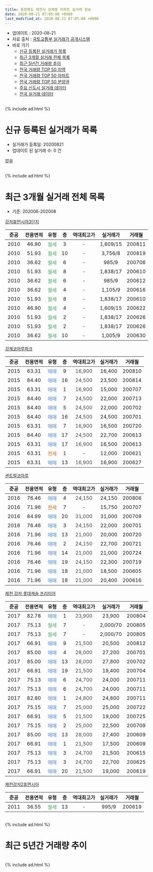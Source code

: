 ```yaml
---
title: 충청북도 제천시 강제동 아파트 실거래 정보
date: 2020-08-21 07:05:08 +0900
last_modified_at: 2020-08-21 07:05:08 +0900
---
```


* 업데이트 : 2020-08-21
* 자료 출처 : [국토교통부 실거래가 공개시스템](http://rt.molit.go.kr)
* 바로 가기
    * [신규 등록된 실거래가 목록](#신규-등록된-실거래가-목록)
    * [최근 3개월 실거래 전체 목록](#최근-3개월-실거래-전체-목록)
    * [최근 5년간 거래량 추이](#최근-5년간-거래량-추이)
    * [전국 거래량 TOP 50 지역](https://inasie.github.io/apt-trade-info/최근-3개월-전국에서-가장-거래가-많이-발생한-지역)
    * [전국 거래량 TOP 50 아파트](https://inasie.github.io/apt-trade-info/최근-3개월-전국에서-가장-거래가-많이-발생한-아파트)
    * [전국 거래량 TOP 50 분양권](https://inasie.github.io/apt-trade-info/최근-3개월-전국에서-가장-거래가-많이-발생한-분양권)
    * [주요 신도시 실거래 데이터](https://inasie.github.io/apt-trade-info/주요-신도시)
    * [전국 실거래 데이터](https://inasie.github.io/apt-trade-info/전국)
<br>
{% include ad.html %}
<br>

# 신규 등록된 실거래가 목록
* 실거래가 등록일: 20200821
* 업데이트 된 실거래 수: 0 건

없음

<br>
{% include ad.html %}
<br>

# 최근 3개월 실거래 전체 목록
* 기준: 202006-202008


[강저휴먼시아3단지](https://search.naver.com/search.naver?query=%EC%B6%A9%EC%B2%AD%EB%B6%81%EB%8F%84+%EC%A0%9C%EC%B2%9C%EC%8B%9C+%EA%B0%95%EC%A0%9C%EB%8F%99+%EA%B0%95%EC%A0%80%ED%9C%B4%EB%A8%BC%EC%8B%9C%EC%95%843%EB%8B%A8%EC%A7%80)

|준공|전용면적|유형|층|역대최고가|실거래가|거래월|
|:---:|:---:|:---:|:---:|:---:|:---:|:---:|
|2010|46.90|<span style="color:#34a853">월세</span>|3|<span style="color:#444444">-</span>|1,609/15|200811|
|2010|51.93|<span style="color:#34a853">월세</span>|10|<span style="color:#444444">-</span>|3,756/8|200819|
|2010|36.62|<span style="color:#34a853">월세</span>|6|<span style="color:#444444">-</span>|985/9|200706|
|2010|51.93|<span style="color:#34a853">월세</span>|8|<span style="color:#444444">-</span>|1,838/17|200610|
|2010|36.62|<span style="color:#34a853">월세</span>|6|<span style="color:#444444">-</span>|985/9|200612|
|2010|36.62|<span style="color:#34a853">월세</span>|4|<span style="color:#444444">-</span>|1,105/9|200616|
|2010|51.93|<span style="color:#34a853">월세</span>|8|<span style="color:#444444">-</span>|1,838/17|200610|
|2010|46.90|<span style="color:#34a853">월세</span>|4|<span style="color:#444444">-</span>|1,609/15|200622|
|2010|51.93|<span style="color:#34a853">월세</span>|2|<span style="color:#444444">-</span>|1,838/17|200626|
|2010|51.93|<span style="color:#34a853">월세</span>|2|<span style="color:#444444">-</span>|1,838/17|200626|
|2010|36.62|<span style="color:#34a853">월세</span>|10|<span style="color:#444444">-</span>|1,005/9|200630|

[강제코아루파크](https://search.naver.com/search.naver?query=%EC%B6%A9%EC%B2%AD%EB%B6%81%EB%8F%84+%EC%A0%9C%EC%B2%9C%EC%8B%9C+%EA%B0%95%EC%A0%9C%EB%8F%99+%EA%B0%95%EC%A0%9C%EC%BD%94%EC%95%84%EB%A3%A8%ED%8C%8C%ED%81%AC)

|준공|전용면적|유형|층|역대최고가|실거래가|거래월|
|:---:|:---:|:---:|:---:|:---:|:---:|:---:|
|2015|63.31|<span style="color:#4285f3">매매</span>|9|<span style="color:#444444">16,900</span>|16,400|200810|
|2015|84.40|<span style="color:#4285f3">매매</span>|16|<span style="color:#444444">24,500</span>|23,500|200814|
|2015|63.31|<span style="color:#4285f3">매매</span>|1|<span style="color:#444444">16,900</span>|15,000|200707|
|2015|84.40|<span style="color:#4285f3">매매</span>|7|<span style="color:#444444">24,500</span>|22,000|200713|
|2015|84.40|<span style="color:#4285f3">매매</span>|5|<span style="color:#444444">24,500</span>|22,000|200702|
|2015|84.40|<span style="color:#4285f3">매매</span>|16|<span style="color:#444444">24,500</span>|24,500|200701|
|2015|63.31|<span style="color:#4285f3">매매</span>|7|<span style="color:#444444">16,900</span>|16,500|200720|
|2015|84.40|<span style="color:#4285f3">매매</span>|17|<span style="color:#444444">24,500</span>|22,700|200613|
|2015|63.31|<span style="color:#4285f3">매매</span>|17|<span style="color:#444444">16,900</span>|16,500|200613|
|2015|63.31|<span style="color:#ff5a00">전세</span>|1|<span style="color:#444444">-</span>|12,000|200621|
|2015|63.31|<span style="color:#4285f3">매매</span>|13|<span style="color:#444444">16,900</span>|16,900|200627|

[센트럴코아루](https://search.naver.com/search.naver?query=%EC%B6%A9%EC%B2%AD%EB%B6%81%EB%8F%84+%EC%A0%9C%EC%B2%9C%EC%8B%9C+%EA%B0%95%EC%A0%9C%EB%8F%99+%EC%84%BC%ED%8A%B8%EB%9F%B4%EC%BD%94%EC%95%84%EB%A3%A8)

|준공|전용면적|유형|층|역대최고가|실거래가|거래월|
|:---:|:---:|:---:|:---:|:---:|:---:|:---:|
|2016|76.46|<span style="color:#4285f3">매매</span>|4|<span style="color:#444444">24,150</span>|24,150|200806|
|2016|71.96|<span style="color:#ff5a00">전세</span>|7|<span style="color:#444444">-</span>|15,750|200707|
|2016|84.99|<span style="color:#4285f3">매매</span>|20|<span style="color:#444444">31,000</span>|31,000|200709|
|2016|76.46|<span style="color:#4285f3">매매</span>|3|<span style="color:#444444">24,150</span>|22,000|200701|
|2016|71.96|<span style="color:#4285f3">매매</span>|13|<span style="color:#444444">21,000</span>|20,000|200720|
|2016|76.46|<span style="color:#4285f3">매매</span>|2|<span style="color:#444444">24,150</span>|22,700|200721|
|2016|71.96|<span style="color:#4285f3">매매</span>|14|<span style="color:#444444">21,000</span>|21,000|200724|
|2016|76.46|<span style="color:#4285f3">매매</span>|19|<span style="color:#444444">24,150</span>|22,300|200719|
|2016|71.96|<span style="color:#4285f3">매매</span>|18|<span style="color:#444444">21,000</span>|18,500|200605|
|2016|71.96|<span style="color:#4285f3">매매</span>|18|<span style="color:#444444">21,000</span>|20,400|200616|

[제천 강저 롯데캐슬 프리미어](https://search.naver.com/search.naver?query=%EC%B6%A9%EC%B2%AD%EB%B6%81%EB%8F%84+%EC%A0%9C%EC%B2%9C%EC%8B%9C+%EA%B0%95%EC%A0%9C%EB%8F%99+%EC%A0%9C%EC%B2%9C+%EA%B0%95%EC%A0%80+%EB%A1%AF%EB%8D%B0%EC%BA%90%EC%8A%AC+%ED%94%84%EB%A6%AC%EB%AF%B8%EC%96%B4)

|준공|전용면적|유형|층|역대최고가|실거래가|거래월|
|:---:|:---:|:---:|:---:|:---:|:---:|:---:|
|2017|82.78|<span style="color:#4285f3">매매</span>|1|<span style="color:#444444">23,900</span>|23,900|200804|
|2017|75.13|<span style="color:#34a853">월세</span>|7|<span style="color:#444444">-</span>|2,000/70|200805|
|2017|75.13|<span style="color:#34a853">월세</span>|7|<span style="color:#444444">-</span>|2,000/70|200805|
|2017|66.91|<span style="color:#4285f3">매매</span>|9|<span style="color:#444444">21,500</span>|20,500|200812|
|2017|85.00|<span style="color:#4285f3">매매</span>|4|<span style="color:#444444">28,000</span>|27,200|200701|
|2017|85.00|<span style="color:#4285f3">매매</span>|13|<span style="color:#444444">28,000</span>|27,800|200702|
|2017|66.91|<span style="color:#4285f3">매매</span>|19|<span style="color:#444444">21,500</span>|19,400|200704|
|2017|75.13|<span style="color:#4285f3">매매</span>|6|<span style="color:#444444">24,700</span>|24,000|200711|
|2017|75.13|<span style="color:#4285f3">매매</span>|6|<span style="color:#444444">24,700</span>|24,000|200711|
|2017|82.80|<span style="color:#4285f3">매매</span>|1|<span style="color:#444444">24,800</span>|24,800|200711|
|2017|75.15|<span style="color:#4285f3">매매</span>|7|<span style="color:#444444">25,000</span>|25,000|200722|
|2017|66.91|<span style="color:#4285f3">매매</span>|5|<span style="color:#444444">21,500</span>|19,000|200725|
|2017|75.15|<span style="color:#4285f3">매매</span>|2|<span style="color:#444444">25,000</span>|22,500|200709|
|2017|85.00|<span style="color:#4285f3">매매</span>|13|<span style="color:#444444">28,000</span>|27,400|200609|
|2017|66.91|<span style="color:#4285f3">매매</span>|1|<span style="color:#444444">21,500</span>|17,500|200609|
|2017|75.13|<span style="color:#4285f3">매매</span>|3|<span style="color:#444444">24,700</span>|21,500|200615|
|2017|75.13|<span style="color:#4285f3">매매</span>|3|<span style="color:#444444">24,700</span>|22,700|200625|
|2017|66.91|<span style="color:#4285f3">매매</span>|20|<span style="color:#444444">21,500</span>|19,000|200619|


<script async src="//pagead2.googlesyndication.com/pagead/js/adsbygoogle.js"></script>
<!-- 기본 -->
<ins class="adsbygoogle"
     style="display:block"
     data-ad-client="ca-pub-2446590836940007"
     data-ad-slot="1659523306"
     data-ad-format="auto"
     data-full-width-responsive="true"></ins>
<script>
(adsbygoogle = window.adsbygoogle || []).push({});
</script>


[제천강저2휴먼시아](https://search.naver.com/search.naver?query=%EC%B6%A9%EC%B2%AD%EB%B6%81%EB%8F%84+%EC%A0%9C%EC%B2%9C%EC%8B%9C+%EA%B0%95%EC%A0%9C%EB%8F%99+%EC%A0%9C%EC%B2%9C%EA%B0%95%EC%A0%802%ED%9C%B4%EB%A8%BC%EC%8B%9C%EC%95%84)

|준공|전용면적|유형|층|역대최고가|실거래가|거래월|
|:---:|:---:|:---:|:---:|:---:|:---:|:---:|
|2011|36.55|<span style="color:#34a853">월세</span>|13|<span style="color:#444444">-</span>|995/9|200619|


<br>
{% include ad.html %}
<br>

# 최근 5년간 거래량 추이


<div style="width:100%;">
    <canvas id="deal_progress" height="200"></canvas>
</div>

<script>
new Chart(document.getElementById("deal_progress"), {
    type: 'line',
    data: {
        labels: ['201508','201509','201510','201511','201512','201601','201602','201603','201604','201605','201606','201607','201608','201609','201610','201611','201612','201701','201702','201703','201704','201705','201706','201707','201708','201709','201710','201711','201712','201801','201802','201803','201804','201805','201806','201807','201808','201809','201810','201811','201812','201901','201902','201903','201904','201905','201906','201907','201908','201909','201910','201911','201912','202001','202002','202003','202004','202005','202006','202007','202008'],
        datasets: [{
            label: '매매',
            pointRadius: 1,
            data: [1, 1, 1, 0, 0, 0, 1, 1, 0, 0, 1, 1, 0, 2, 3, 3, 1, 1, 1, 0, 0, 2, 1, 2, 3, 6, 3, 4, 16, 25, 19, 10, 14, 3, 9, 7, 8, 5, 10, 8, 5, 5, 7, 4, 4, 7, 5, 16, 14, 16, 20, 15, 16, 11, 22, 16, 16, 17, 10, 20, 5],
            borderColor: "rgba(255, 201, 14, 1)",
            backgroundColor: "rgba(255, 201, 14, 0.5)",
            fill: false,
            lineTension: 0
        },{
            label: '전월세',
            pointRadius: 1,
            data: [13, 4, 0, 4, 1, 1, 1, 5, 1, 2, 5, 5, 4, 9, 1, 1, 2, 13, 4, 2, 0, 3, 6, 3, 23, 20, 17, 25, 27, 15, 8, 7, 6, 6, 3, 6, 4, 6, 6, 4, 7, 14, 10, 5, 3, 6, 6, 15, 31, 18, 19, 16, 13, 15, 14, 6, 15, 5, 10, 2, 4],
            borderColor: "rgba(0, 141, 185, 1)",
            backgroundColor: "rgba(0, 141, 185, 0.5)",
            fill: false,
            lineTension: 0
        }
        ]
    },
    options: {
        responsive: true,
        title: {
            display: false
        },
        tooltips: {
            mode: 'index',
            intersect: false
        },
        hover: {
            mode: 'nearest',
            intersect: true
        },
        scales: {
            xAxes: [{
                display: true,
                scaleLabel: {
                    display: true,
                    labelString: '년/월'
                }
            }],
            yAxes: [{
                display: true,
                ticks: {
                    suggestedMin: 0,
                },
                scaleLabel: {
                    display: true,
                    labelString: '실거래 수'
                }
            }]
        }
    }
});

</script>


<br>
{% include ad.html %}
<br>

